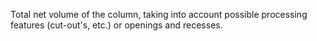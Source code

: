﻿Total net volume of the column, taking into account possible processing features (cut-out's, etc.) or openings and recesses.